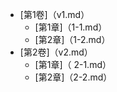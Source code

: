 * [第1卷]（v1.md）
     * [第1章]（1-1.md）
     * [第2章]（1-2.md）
 * [第2卷]（v2.md）
     * [第1章]（ 2-1.md）
     * [第2章]（2-2.md）


